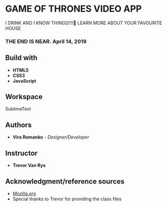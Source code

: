 # GAME OF THRONES VIDEO APP
I DRINK AND I KNOW THINGS!!!!:wine_glass:
LEARN MORE ABOUT YOUR FAVOURITE HOUSE
### THE END IS NEAR. April 14, 2019



## Build with
* **HTML5**
* **CSS3**
* **JavaScript**


## Workspace
SublimeText

## Authors

* **Vira Romanko** - *Designer/Developer* 

## Instructor
* **Trevor Van Rys**

## Acknowledgment/reference sources
* [Mozilla.org](https://developer.mozilla.org/en-US/)
* Special thanks to Trevor for providing the class files
